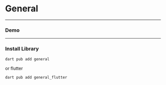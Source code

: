 # General


---

### Demo

---

### Install Library

```bash
dart pub add general
```

or flutter

```bash
dart pub add general_flutter
```
